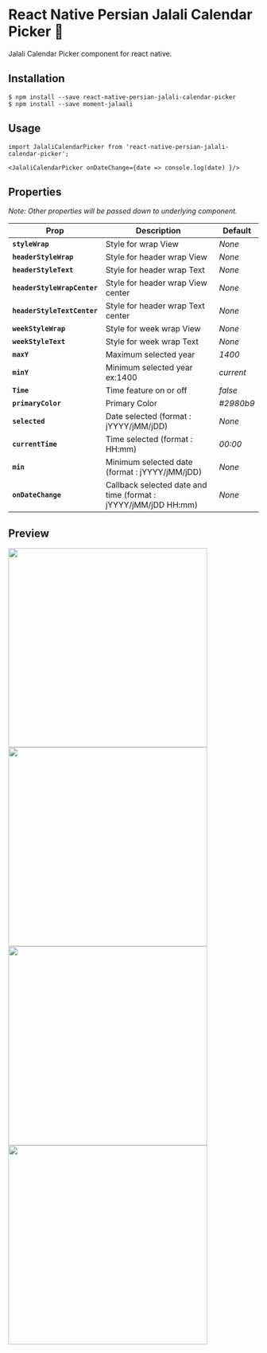 # React Native Persian Jalali Calendar Picker 📆
Jalali Calendar Picker component for react native.

## Installation
```
$ npm install --save react-native-persian-jalali-calendar-picker
$ npm install --save moment-jalaali
```

## Usage
```
import JalaliCalendarPicker from 'react-native-persian-jalali-calendar-picker';
```

```
<JalaliCalendarPicker onDateChange={date => console.log(date) }/>
```
## Properties
*Note: Other properties will be passed down to underlying component.*

| Prop | Description | Default |
|---|---|---|
|**`styleWrap`**| Style for wrap View |*None*|
|**`headerStyleWrap`**| Style for header wrap View |*None*|
|**`headerStyleText`**| Style for header wrap Text |*None*|
|**`headerStyleWrapCenter`**| Style for header wrap View center |*None*|
|**`headerStyleTextCenter`**| Style for header wrap Text center |*None*|
|**`weekStyleWrap`**| Style for week wrap View |*None*|
|**`weekStyleText`**| Style for week wrap Text |*None*|
|**`maxY`**| Maximum selected year  |*1400*|
|**`minY`**| Minimum selected year ex:1400 |*current*|
|**`Time`**| Time feature on or off  |*false*|
|**`primaryColor`**| Primary Color  |*#2980b9*|
|**`selected`**| Date selected (format : jYYYY/jMM/jDD)  |*None*|
|**`currentTime`**| Time selected (format : HH:mm)  |*00:00*|
|**`min`**| Minimum selected date (format : jYYYY/jMM/jDD) |*None*|
|**`onDateChange`**| Callback selected date and time (format : jYYYY/jMM/jDD HH:mm) |*None*|

## Preview
<div style="display:flex;flex-wrap:wrap">
<img width="400" src="https://raw.githubusercontent.com/habibi-dev/react-native-persian-jalali-calendar-picker/master/demo/calender.png" />
<img width="400" src="https://raw.githubusercontent.com/habibi-dev/react-native-persian-jalali-calendar-picker/master/demo/clock.png" />
<img width="400" src="https://raw.githubusercontent.com/habibi-dev/react-native-persian-jalali-calendar-picker/master/demo/month.png" />
<img width="400" src="https://raw.githubusercontent.com/habibi-dev/react-native-persian-jalali-calendar-picker/master/demo/years.png" />
</div>
